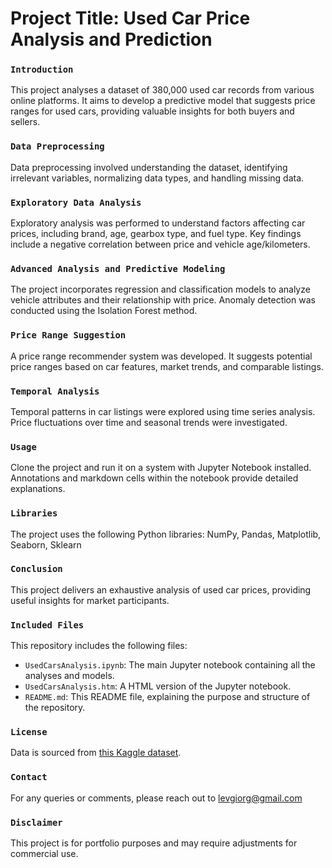 # Project Title: Used Car Price Analysis and Prediction

### `Introduction`
This project analyses a dataset of 380,000 used car records from various online platforms. It aims to develop a predictive model that suggests price ranges for used cars, providing valuable insights for both buyers and sellers.

### `Data Preprocessing`
Data preprocessing involved understanding the dataset, identifying irrelevant variables, normalizing data types, and handling missing data.

### `Exploratory Data Analysis`
Exploratory analysis was performed to understand factors affecting car prices, including brand, age, gearbox type, and fuel type. Key findings include a negative correlation between price and vehicle age/kilometers.

### `Advanced Analysis and Predictive Modeling`
The project incorporates regression and classification models to analyze vehicle attributes and their relationship with price. Anomaly detection was conducted using the Isolation Forest method.

### `Price Range Suggestion`
A price range recommender system was developed. It suggests potential price ranges based on car features, market trends, and comparable listings.

### `Temporal Analysis`
Temporal patterns in car listings were explored using time series analysis. Price fluctuations over time and seasonal trends were investigated.

### `Usage`
Clone the project and run it on a system with Jupyter Notebook installed. Annotations and markdown cells within the notebook provide detailed explanations.

### `Libraries`
The project uses the following Python libraries: NumPy, Pandas, Matplotlib, Seaborn, Sklearn

### `Conclusion`
This project delivers an exhaustive analysis of used car prices, providing useful insights for market participants.

### `Included Files`
This repository includes the following files:
- `UsedCarsAnalysis.ipynb`: The main Jupyter notebook containing all the analyses and models.
- `UsedCarsAnalysis.htm`: A HTML version of the Jupyter notebook.
- `README.md`: This README file, explaining the purpose and structure of the repository.

### `License`
Data is sourced from [this Kaggle dataset](https://www.kaggle.com/datasets/thedevastator/uncovering-factors-that-affect-used-car-prices).

### `Contact`
For any queries or comments, please reach out to levgiorg@gmail.com

### `Disclaimer`
This project is for portfolio purposes and may require adjustments for commercial use.